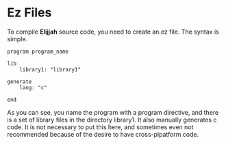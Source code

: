 # Ez Files

To compile **Elijjah** source code, you need to create an.ez file.  The syntax is simple.

```
program program_name

lib
    library1: "library1"

generate
    lang: "c"

end
```

As you can see, you name the program with a program directive, and there is a set of library files in the directory library1.
It also manually generates c code. It is not necessary to put this here, and sometimes even not recommended because of the 
desire to have cross-plpatform code.
